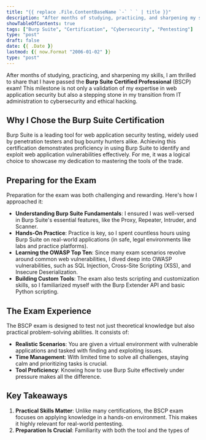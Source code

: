 ```yaml
---
title: "{{ replace .File.ContentBaseName `-` ` ` | title }}"
description: "After months of studying, practicing, and sharpening my skills, I am thrilled to share that I have passed the Burp Suite Certified Professional exam."
showTableOfContents: true
tags: ["Burp Suite", "Certification", "Cybersecurity", "Pentesting"]
type: "post"
draft: false
date: {{ .Date }}
lastmod: {{ now.Format "2006-01-02" }}
type: "post"
---
```


After months of studying, practicing, and sharpening my skills, I am thrilled to share that I have passed the **Burp Suite Certified Professional** (BSCP) exam! This milestone is not only a validation of my expertise in web application security but also a stepping stone in my transition from IT administration to cybersecurity and ethical hacking.

## Why I Chose the Burp Suite Certification

Burp Suite is a leading tool for web application security testing, widely used by penetration testers and bug bounty hunters alike. Achieving this certification demonstrates proficiency in using Burp Suite to identify and exploit web application vulnerabilities effectively. For me, it was a logical choice to showcase my dedication to mastering the tools of the trade.

## Preparing for the Exam

Preparation for the exam was both challenging and rewarding. Here's how I approached it:

- **Understanding Burp Suite Fundamentals**: I ensured I was well-versed in Burp Suite's essential features, like the Proxy, Repeater, Intruder, and Scanner.  
- **Hands-On Practice**: Practice is key, so I spent countless hours using Burp Suite on real-world applications (in safe, legal environments like labs and practice platforms).  
- **Learning the OWASP Top Ten**: Since many exam scenarios revolve around common web vulnerabilities, I dived deep into OWASP vulnerabilities, such as SQL Injection, Cross-Site Scripting (XSS), and Insecure Deserialization.  
- **Building Custom Tools**: The exam also tests scripting and customization skills, so I familiarized myself with the Burp Extender API and basic Python scripting.

## The Exam Experience

The BSCP exam is designed to test not just theoretical knowledge but also practical problem-solving abilities. It consists of:

- **Realistic Scenarios**: You are given a virtual environment with vulnerable applications and tasked with finding and exploiting issues.  
- **Time Management**: With limited time to solve all challenges, staying calm and prioritizing tasks is crucial.  
- **Tool Proficiency**: Knowing how to use Burp Suite effectively under pressure makes all the difference.

## Key Takeaways

1. **Practical Skills Matter**: Unlike many certifications, the BSCP exam focuses on applying knowledge in a hands-on environment. This makes it highly relevant for real-world pentesting.  
2. **Preparation Is Crucial**: Familiarity with both the tool and the types of 
